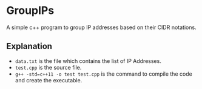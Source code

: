 # GroupIPs
A simple c++ program to group IP addresses based on their CIDR notations.


## Explanation
- `data.txt` is the file which contains the list of IP Addresses.
- `test.cpp` is the source file.
- `g++ -std=c++11 -o test test.cpp` is the command to compile the code and create the executable.
